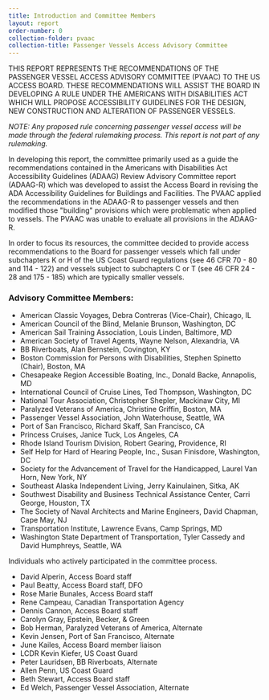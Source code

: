 ```yaml
---
title: Introduction and Committee Members
layout: report
order-number: 0
collection-folder: pvaac
collection-title: Passenger Vessels Access Advisory Committee
---
```


THIS REPORT REPRESENTS THE RECOMMENDATIONS OF THE PASSENGER VESSEL ACCESS ADVISORY COMMITTEE (PVAAC) TO THE US ACCESS BOARD. THESE RECOMMENDATIONS WILL ASSIST THE BOARD IN DEVELOPING A RULE UNDER THE AMERICANS WITH DISABILITIES ACT WHICH WILL PROPOSE ACCESSIBILITY GUIDELINES FOR THE DESIGN, NEW CONSTRUCTION AND ALTERATION OF PASSENGER VESSELS.

*NOTE: Any proposed rule concerning passenger vessel access will be made through the federal rulemaking process. This report is not part of any rulemaking.*

In developing this report, the committee primarily used as a guide the recommendations contained in the Americans with Disabilities Act Accessibility Guidelines (ADAAG) Review Advisory Committee report (ADAAG-R) which was developed to assist the Access Board in revising the ADA Accessibility Guidelines for Buildings and Facilities. The PVAAC applied the recommendations in the ADAAG-R to passenger vessels and then modified those "building" provisions which were problematic when applied to vessels. The PVAAC was unable to evaluate all provisions in the ADAAG-R.

In order to focus its resources, the committee decided to provide access recommendations to the Board for passenger vessels which fall under subchapters K or H of the US Coast Guard regulations (see 46 CFR 70 - 80 and 114 - 122) and vessels subject to subchapters C or T (see 46 CFR 24 - 28 and 175 - 185) which are typically smaller vessels.

### Advisory Committee Members:

-   American Classic Voyages, Debra Contreras (Vice-Chair), Chicago, IL
-   American Council of the Blind, Melanie Brunson, Washington, DC
-   American Sail Training Association, Louis Linden, Baltimore, MD
-   American Society of Travel Agents, Wayne Nelson, Alexandria, VA
-   BB Riverboats, Alan Bernstein, Covington, KY
-   Boston Commission for Persons with Disabilities, Stephen Spinetto (Chair), Boston, MA
-   Chesapeake Region Accessible Boating, Inc., Donald Backe, Annapolis, MD
-   International Council of Cruise Lines, Ted Thompson, Washington, DC
-   National Tour Association, Christopher Shepler, Mackinaw City, MI
-   Paralyzed Veterans of America, Christine Griffin, Boston, MA
-   Passenger Vessel Association, John Waterhouse, Seattle, WA
-   Port of San Francisco, Richard Skaff, San Francisco, CA
-   Princess Cruises, Janice Tuck, Los Angeles, CA
-   Rhode Island Tourism Division, Robert Gearing, Providence, RI
-   Self Help for Hard of Hearing People, Inc., Susan Finisdore, Washington, DC
-   Society for the Advancement of Travel for the Handicapped, Laurel Van Horn, New York, NY
-   Southeast Alaska Independent Living, Jerry Kainulainen, Sitka, AK
-   Southwest Disability and Business Technical Assistance Center, Carri George, Houston, TX
-   The Society of Naval Architects and Marine Engineers, David Chapman, Cape May, NJ
-   Transportation Institute, Lawrence Evans, Camp Springs, MD
-   Washington State Department of Transportation, Tyler Cassedy and David Humphreys, Seattle, WA

Individuals who actively participated in the committee process.

-   David Alperin, Access Board staff
-   Paul Beatty, Access Board staff, DFO
-   Rose Marie Bunales, Access Board staff
-   Rene Campeau, Canadian Transportation Agency
-   Dennis Cannon, Access Board staff
-   Carolyn Gray, Epstein, Becker, & Green
-   Bob Herman, Paralyzed Veterans of America, Alternate
-   Kevin Jensen, Port of San Francisco, Alternate
-   June Kailes, Access Board member liaison
-   LCDR Kevin Kiefer, US Coast Guard
-   Peter Lauridsen, BB Riverboats, Alternate
-   Allen Penn, US Coast Guard
-   Beth Stewart, Access Board staff
-   Ed Welch, Passenger Vessel Association, Alternate